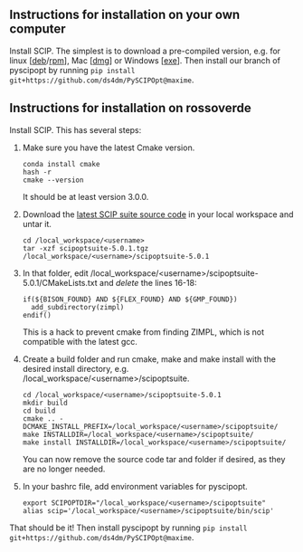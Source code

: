 Instructions for installation on your own computer
--------------------------------------------------

Install SCIP. The simplest is to download a pre-compiled version, e.g. for linux [[deb](http://scip.zib.de/download.php?fname=SCIPOptSuite-5.0.1-Linux.deb)/[rpm](http://scip.zib.de/download.php?fname=SCIPOptSuite-5.0.1-Linux.rpm)], Mac [[dmg](http://scip.zib.de/download.php?fname=SCIPOptSuite-5.0.1-Darwin.dmg)] or Windows [[exe](http://scip.zib.de/download.php?fname=SCIPOptSuite-5.0.1-win64-VS15.exe)]. Then install our branch of pyscipopt by running `pip install git+https://github.com/ds4dm/PySCIPOpt@maxime`.


Instructions for installation on rossoverde
-------------------------------------------

Install SCIP. This has several steps:

1. Make sure you have the latest Cmake version.
    ```
    conda install cmake
    hash -r
    cmake --version
    ```
    It should be at least version 3.0.0.

2. Download the [latest SCIP suite source code](http://scip.zib.de/download.php?fname=scipoptsuite-5.0.1.tgz) in your local workspace and untar it.

    ```
    cd /local_workspace/<username>
    tar -xzf scipoptsuite-5.0.1.tgz /local_workspace/<username>/scipoptsuite-5.0.1
    ```

3. In that folder, edit /local_workspace/&lt;username>/scipoptsuite-5.0.1/CMakeLists.txt and *delete* the lines 16-18:

    ```
    if(${BISON_FOUND} AND ${FLEX_FOUND} AND ${GMP_FOUND})
      add_subdirectory(zimpl)
    endif()
    ```

    This is a hack to prevent cmake from finding ZIMPL, which is not compatible with the latest gcc.

4. Create a build folder and run cmake, make and make install with the desired install directory, e.g. /local_workspace/&lt;username>/scipoptsuite.

    ```
    cd /local_workspace/<username>/scipoptsuite-5.0.1
    mkdir build
    cd build
    cmake .. -DCMAKE_INSTALL_PREFIX=/local_workspace/<username>/scipoptsuite/
    make INSTALLDIR=/local_workspace/<username>/scipoptsuite/
    make install INSTALLDIR=/local_workspace/<username>/scipoptsuite/
    ```

    You can now remove the source code tar and folder if desired, as they are no longer needed.

5. In your bashrc file, add environment variables for pyscipopt.

    ```
    export SCIPOPTDIR="/local_workspace/<username>/scipoptsuite"
    alias scip='/local_workspace/<username>/scipoptsuite/bin/scip'
    ```

That should be it! Then install pyscipopt by running `pip install git+https://github.com/ds4dm/PySCIPOpt@maxime`.
